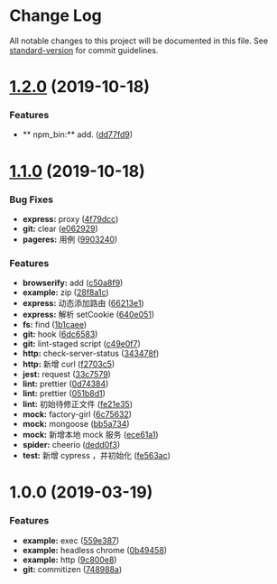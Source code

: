 # Change Log

All notable changes to this project will be documented in this file. See [standard-version](https://github.com/conventional-changelog/standard-version) for commit guidelines.

# [1.2.0](https://github.com/uojo/demo-node/compare/v1.1.0...v1.2.0) (2019-10-18)


### Features

* ** npm_bin:** add. ([dd77fd9](https://github.com/uojo/demo-node/commit/dd77fd9))



# [1.1.0](https://github.com/uojo/demo-node/compare/v1.0.0...v1.1.0) (2019-10-18)


### Bug Fixes

* **express:** proxy ([4f79dcc](https://github.com/uojo/demo-node/commit/4f79dcc))
* **git:** clear ([e062929](https://github.com/uojo/demo-node/commit/e062929))
* **pageres:** 用例 ([9903240](https://github.com/uojo/demo-node/commit/9903240))


### Features

* **browserify:** add ([c50a8f9](https://github.com/uojo/demo-node/commit/c50a8f9))
* **example:** zip ([28f8a1c](https://github.com/uojo/demo-node/commit/28f8a1c))
* **express:** 动态添加路由 ([66213e1](https://github.com/uojo/demo-node/commit/66213e1))
* **express:** 解析 setCookie ([640e051](https://github.com/uojo/demo-node/commit/640e051))
* **fs:** find ([1b1caee](https://github.com/uojo/demo-node/commit/1b1caee))
* **git:** hook ([6dc6583](https://github.com/uojo/demo-node/commit/6dc6583))
* **git:** lint-staged script ([c49e0f7](https://github.com/uojo/demo-node/commit/c49e0f7))
* **http:** check-server-status ([343478f](https://github.com/uojo/demo-node/commit/343478f))
* **http:** 新增 curl ([f2703c5](https://github.com/uojo/demo-node/commit/f2703c5))
* **jest:** request ([33c7579](https://github.com/uojo/demo-node/commit/33c7579))
* **lint:** prettier ([0d74384](https://github.com/uojo/demo-node/commit/0d74384))
* **lint:** prettier ([051b8d1](https://github.com/uojo/demo-node/commit/051b8d1))
* **lint:** 初始待修正文件 ([fe21e35](https://github.com/uojo/demo-node/commit/fe21e35))
* **mock:** factory-girl ([6c75632](https://github.com/uojo/demo-node/commit/6c75632))
* **mock:** mongoose ([bb5a734](https://github.com/uojo/demo-node/commit/bb5a734))
* **mock:** 新增本地 mock 服务 ([ece61a1](https://github.com/uojo/demo-node/commit/ece61a1))
* **spider:** cheerio ([dedd0f3](https://github.com/uojo/demo-node/commit/dedd0f3))
* **test:** 新增 cypress ，并初始化 ([fe563ac](https://github.com/uojo/demo-node/commit/fe563ac))



# 1.0.0 (2019-03-19)


### Features

* **example:** exec ([559e387](https://github.com/uojo/demo-node/commit/559e387))
* **example:** headless chrome ([0b49458](https://github.com/uojo/demo-node/commit/0b49458))
* **example:** http ([9c800e8](https://github.com/uojo/demo-node/commit/9c800e8))
* **git:** commitizen ([748988a](https://github.com/uojo/demo-node/commit/748988a))
